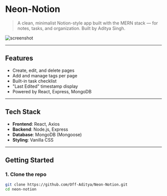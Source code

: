 # Neon-Notion

> A clean, minimalist Notion-style app built with the MERN stack — for notes, tasks, and organization. Built by Aditya Singh.

![screenshot](frontend/src/Neon)

---

## Features

- Create, edit, and delete pages
- Add and manage tags per page
- Built-in task checklist
- "Last Edited" timestamp display
- Powered by React, Express, MongoDB

---

## Tech Stack

- **Frontend**: React, Axios
- **Backend**: Node.js, Express
- **Database**: MongoDB (Mongoose)
- **Styling**: Vanilla CSS

---

## Getting Started

### 1. Clone the repo

```bash
git clone https://github.com/Off-Aditya/Neon-Notion.git
cd neon-notion
